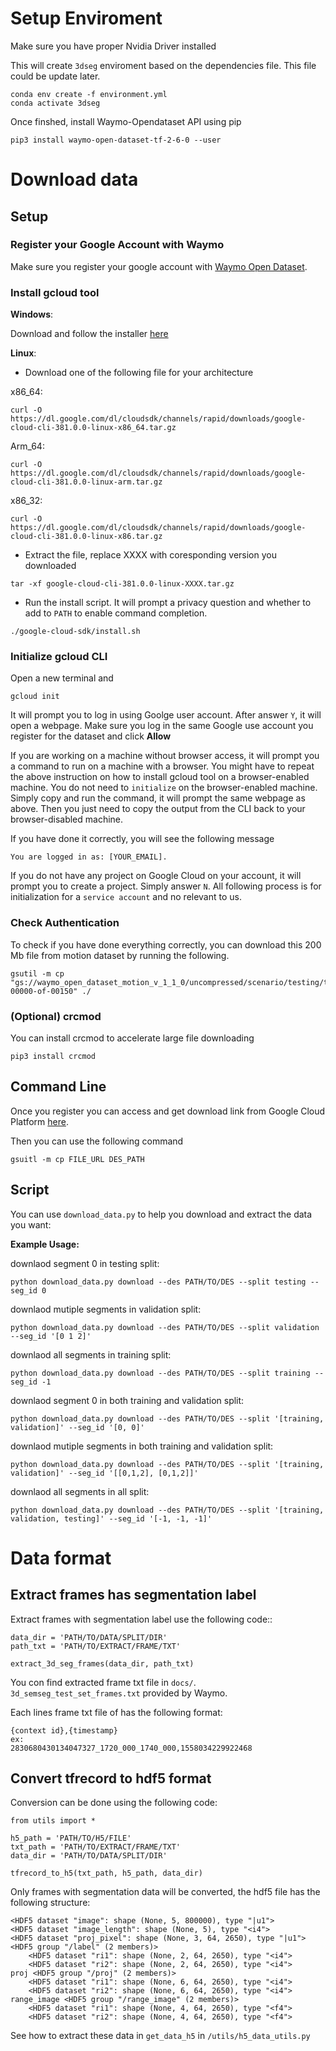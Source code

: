 # Setup Enviroment
Make sure you have proper Nvidia Driver installed 

This will create `3dseg` enviroment based on the dependencies file. This file could be update later.
```
conda env create -f environment.yml
conda activate 3dseg
```

Once finshed, install Waymo-Opendataset API using pip
```
pip3 install waymo-open-dataset-tf-2-6-0 --user
```

# Download data
## Setup 
### Register your Google Account with Waymo
Make sure you register your google account with [Waymo Open Dataset](https://waymo.com/intl/en_us/open/download/).

### Install gcloud tool

**Windows**: 

Download and follow the installer [here](https://dl.google.com/dl/cloudsdk/channels/rapid/GoogleCloudSDKInstaller.exe)

**Linux**: 

- Download one of the following file for your architecture

x86_64:
```
curl -O https://dl.google.com/dl/cloudsdk/channels/rapid/downloads/google-cloud-cli-381.0.0-linux-x86_64.tar.gz
```
Arm_64:
```
curl -O https://dl.google.com/dl/cloudsdk/channels/rapid/downloads/google-cloud-cli-381.0.0-linux-arm.tar.gz

```
x86_32:
```
curl -O https://dl.google.com/dl/cloudsdk/channels/rapid/downloads/google-cloud-cli-381.0.0-linux-x86.tar.gz
```

- Extract the file, replace XXXX with coresponding version you downloaded
```
tar -xf google-cloud-cli-381.0.0-linux-XXXX.tar.gz
```
- Run the install script. It will prompt a privacy question and whether to add to `PATH` to enable command completion. 
```
./google-cloud-sdk/install.sh
```

### Initialize gcloud CLI

Open a new terminal and 
```
gcloud init
```
It will prompt you to log in using Goolge user account. After answer `Y`, it will open a webpage. Make sure you log in the same Google use account you register for the dataset and click **Allow**

If you are working on a machine without browser access, it will prompt you a command to run on a machine with a browser. You might have to repeat the above instruction on how to install gcloud tool on a browser-enabled machine. You do not need to `initialize` on the browser-enabled machine. Simply copy and run the command, it will prompt the same webpage as above. Then you just need to copy the output from the CLI back to your browser-disabled machine. 

If you have done it correctly, you will see the following message
```
You are logged in as: [YOUR_EMAIL].
```
If you do not have any project on Google Cloud on your account, it will prompt you to create a project. Simply answer `N`. All following process is for initialization for a `service account` and no relevant to us. 

### Check Authentication 

To check if you have done everything correctly, you can download this 200 Mb file from motion dataset by running the following. 
```
gsutil -m cp "gs://waymo_open_dataset_motion_v_1_1_0/uncompressed/scenario/testing/testing.tfrecord-00000-of-00150" ./
```

### (Optional) crcmod

You can install crcmod to accelerate large file downloading
```
pip3 install crcmod
```

## Command Line

Once you register you can access and get download link from Google Cloud Platform [here](https://console.cloud.google.com/storage/browser/waymo_open_dataset_v_1_3_0;tab=objects?prefix=&forceOnObjectsSortingFiltering=false). 

Then you can use the following command 
```
gsuitl -m cp FILE_URL DES_PATH
```

## Script

You can use `download_data.py` to help you download and extract the data you want: 

**Example Usage:**

downlaod segment 0 in testing split:
```
python download_data.py download --des PATH/TO/DES --split testing --seg_id 0
```

downlaod mutiple segments in validation split:
```
python download_data.py download --des PATH/TO/DES --split validation --seg_id '[0 1 2]'
```

downlaod all segments in training split:
```
python download_data.py download --des PATH/TO/DES --split training --seg_id -1
```

downlaod segment 0 in both training and validation split:
```
python download_data.py download --des PATH/TO/DES --split '[training, validation]' --seg_id '[0, 0]'
```

downlaod mutiple segments in both training and validation split:
```
python download_data.py download --des PATH/TO/DES --split '[training, validation]' --seg_id '[[0,1,2], [0,1,2]]'
```

downlaod all segments in all split:
```
python download_data.py download --des PATH/TO/DES --split '[training, validation, testing]' --seg_id '[-1, -1, -1]'
```

# Data format
## Extract frames has segmentation label
Extract frames with segmentation label use the following code::
```
data_dir = 'PATH/TO/DATA/SPLIT/DIR'
path_txt = 'PATH/TO/EXTRACT/FRAME/TXT'

extract_3d_seg_frames(data_dir, path_txt)
```
You con find extracted frame txt file in `docs/`. `3d_semseg_test_set_frames.txt` provided by Waymo.

Each lines frame txt file of has the following format:
```
{context id},{timestamp}
ex:
2830680430134047327_1720_000_1740_000,1558034229922468
```

## Convert tfrecord to hdf5 format
Conversion can be done using the following code:
```
from utils import *

h5_path = 'PATH/TO/H5/FILE'
txt_path = 'PATH/TO/EXTRACT/FRAME/TXT'
data_dir = 'PATH/TO/DATA/SPLIT/DIR'

tfrecord_to_h5(txt_path, h5_path, data_dir)
```
Only frames with segmentation data will be converted, the hdf5 file has the following structure:
```
<HDF5 dataset "image": shape (None, 5, 800000), type "|u1">
<HDF5 dataset "image_length": shape (None, 5), type "<i4">
<HDF5 dataset "proj_pixel": shape (None, 3, 64, 2650), type "|u1">
<HDF5 group "/label" (2 members)>
    <HDF5 dataset "ri1": shape (None, 2, 64, 2650), type "<i4">
    <HDF5 dataset "ri2": shape (None, 2, 64, 2650), type "<i4">
proj <HDF5 group "/proj" (2 members)>
    <HDF5 dataset "ri1": shape (None, 6, 64, 2650), type "<i4">
    <HDF5 dataset "ri2": shape (None, 6, 64, 2650), type "<i4">
range_image <HDF5 group "/range_image" (2 members)>
    <HDF5 dataset "ri1": shape (None, 4, 64, 2650), type "<f4">
    <HDF5 dataset "ri2": shape (None, 4, 64, 2650), type "<f4">
```
See how to extract these data in `get_data_h5` in `/utils/h5_data_utils.py`
